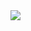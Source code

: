 <img src="http://img0.safereactor.cc/pics/post/%D0%B3%D0%B8%D1%84%D0%BA%D0%B8-Taylor-Swift-%D0%97%D0%BD%D0%B0%D0%BC%D0%B5%D0%BD%D0%B8%D1%82%D0%BE%D1%81%D1%82%D0%B8-603016.gif">
